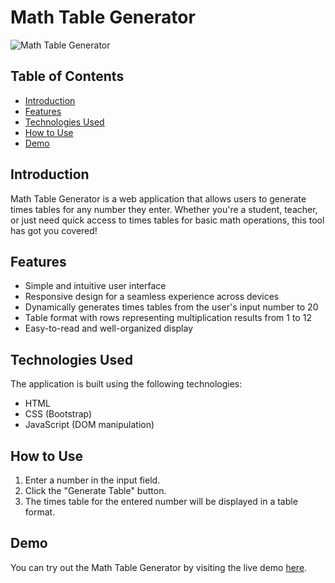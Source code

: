 # Math Table Generator

![Math Table Generator](https://your-image-link-here.jpg)

## Table of Contents

- [Introduction](#introduction)
- [Features](#features)
- [Technologies Used](#technologies-used)
- [How to Use](#how-to-use)
- [Demo](#demo)

## Introduction

Math Table Generator is a web application that allows users to generate times tables for any number they enter. Whether you're a student, teacher, or just need quick access to times tables for basic math operations, this tool has got you covered!

## Features

- Simple and intuitive user interface
- Responsive design for a seamless experience across devices
- Dynamically generates times tables from the user's input number to 20
- Table format with rows representing multiplication results from 1 to 12
- Easy-to-read and well-organized display

## Technologies Used

The application is built using the following technologies:

- HTML
- CSS (Bootstrap)
- JavaScript (DOM manipulation)

## How to Use

1. Enter a number in the input field.
2. Click the "Generate Table" button.
3. The times table for the entered number will be displayed in a table format.

## Demo

You can try out the Math Table Generator by visiting the live demo [here](https://your-live-demo-link-here).

